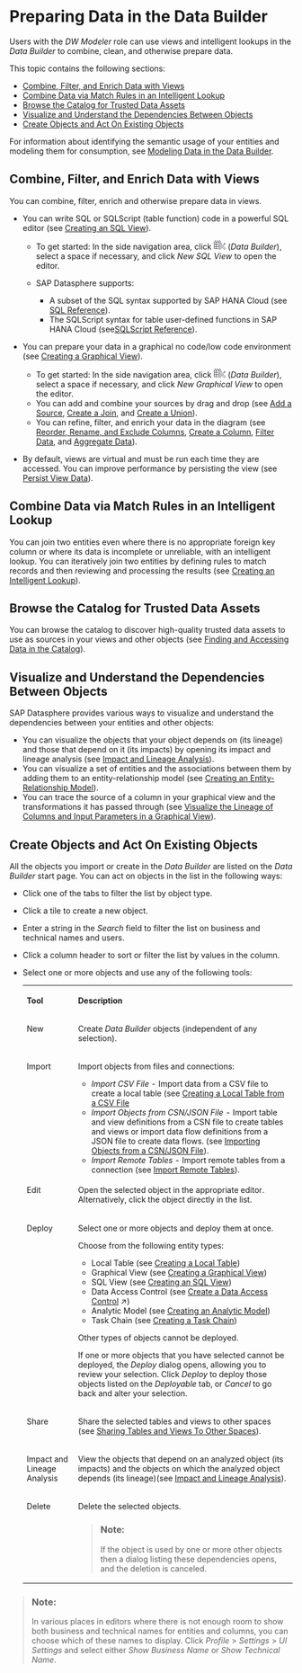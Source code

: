 <!-- loiof2e359c899fa4351b5f514d1d86ed9e2 -->

# Preparing Data in the Data Builder

Users with the *DW Modeler* role can use views and intelligent lookups in the *Data Builder* to combine, clean, and otherwise prepare data.

This topic contains the following sections:

-   [Combine, Filter, and Enrich Data with Views](preparing-data-in-the-data-builder-f2e359c.md#loiof2e359c899fa4351b5f514d1d86ed9e2__section_views)
-   [Combine Data via Match Rules in an Intelligent Lookup](preparing-data-in-the-data-builder-f2e359c.md#loiof2e359c899fa4351b5f514d1d86ed9e2__section_intelligent_lookups)
-   [Browse the Catalog for Trusted Data Assets](preparing-data-in-the-data-builder-f2e359c.md#loiof2e359c899fa4351b5f514d1d86ed9e2__section_catalog)
-   [Visualize and Understand the Dependencies Between Objects](preparing-data-in-the-data-builder-f2e359c.md#loiof2e359c899fa4351b5f514d1d86ed9e2__section_er_models)
-   [Create Objects and Act On Existing Objects](preparing-data-in-the-data-builder-f2e359c.md#loiof2e359c899fa4351b5f514d1d86ed9e2__section_tools)

For information about identifying the semantic usage of your entities and modeling them for consumption, see [Modeling Data in the Data Builder](Modeling-Data-in-the-Data-Builder/modeling-data-in-the-data-builder-5c1e3d4.md).



<a name="loiof2e359c899fa4351b5f514d1d86ed9e2__section_views"/>

## Combine, Filter, and Enrich Data with Views

You can combine, filter, enrich and otherwise prepare data in views.

-   You can write SQL or SQLScript \(table function\) code in a powerful SQL editor \(see [Creating an SQL View](creating-an-sql-view-81920e4.md)\).

    -   To get started: In the side navigation area, click ![](Creating-Finding-Sharing-Objects/images/Data_Builder_f73dc45.png) \(*Data Builder*\), select a space if necessary, and click *New SQL View* to open the editor.

    -   SAP Datasphere supports:
        -   A subset of the SQL syntax supported by SAP HANA Cloud \(see [SQL Reference](sql-reference-6a37cc5.md)\).
        -   The SQLScript syntax for table user-defined functions in SAP HANA Cloud \(see[SQLScript Reference](sqlscript-reference-6c46c6a.md)\).


-   You can prepare your data in a graphical no code/low code environment \(see [Creating a Graphical View](creating-a-graphical-view-27efb47.md)\).
    -   To get started: In the side navigation area, click ![](Creating-Finding-Sharing-Objects/images/Data_Builder_f73dc45.png) \(*Data Builder*\), select a space if necessary, and click *New Graphical View* to open the editor.
    -   You can add and combine your sources by drag and drop \(see [Add a Source](add-a-source-1eee180.md), [Create a Join](create-a-join-947d6d8.md), and [Create a Union](create-a-union-5c3d354.md)\).
    -   You can refine, filter, and enrich your data in the diagram \(see [Reorder, Rename, and Exclude Columns](reorder-rename-and-exclude-columns-b846d0d.md), [Create a Column](create-a-column-3897f48.md), [Filter Data](filter-data-6f6fa18.md), and [Aggregate Data](aggregate-data-7733250.md)\).

-   By default, views are virtual and must be run each time they are accessed. You can improve performance by persisting the view \(see [Persist View Data](persist-view-data-9bd12cf.md)\).




<a name="loiof2e359c899fa4351b5f514d1d86ed9e2__section_intelligent_lookups"/>

## Combine Data via Match Rules in an Intelligent Lookup

You can join two entities even where there is no appropriate foreign key column or where its data is incomplete or unreliable, with an intelligent lookup. You can iteratively join two entities by defining rules to match records and then reviewing and processing the results \(see [Creating an Intelligent Lookup](creating-an-intelligent-lookup-8f29f80.md)\).



<a name="loiof2e359c899fa4351b5f514d1d86ed9e2__section_catalog"/>

## Browse the Catalog for Trusted Data Assets

You can browse the catalog to discover high-quality trusted data assets to use as sources in your views and other objects \(see [Finding and Accessing Data in the Catalog](Creating-Finding-Sharing-Objects/finding-and-accessing-data-in-the-catalog-1047825.md)\).



<a name="loiof2e359c899fa4351b5f514d1d86ed9e2__section_er_models"/>

## Visualize and Understand the Dependencies Between Objects

SAP Datasphere provides various ways to visualize and understand the dependencies between your entities and other objects:

-   You can visualize the objects that your object depends on \(its lineage\) and those that depend on it \(its impacts\) by opening its impact and lineage analysis \(see [Impact and Lineage Analysis](Creating-Finding-Sharing-Objects/impact-and-lineage-analysis-9da4892.md)\).
-   You can visualize a set of entities and the associations between them by adding them to an entity-relationship model \(see [Creating an Entity-Relationship Model](creating-an-entity-relationship-model-a91c042.md)\).
-   You can trace the source of a column in your graphical view and the transformations it has passed through \(see [Visualize the Lineage of Columns and Input Parameters in a Graphical View](visualize-the-lineage-of-columns-and-input-parameters-in-a-graphical-view-a2426b7.md)\).



<a name="loiof2e359c899fa4351b5f514d1d86ed9e2__section_tools"/>

## Create Objects and Act On Existing Objects

All the objects you import or create in the *Data Builder* are listed on the *Data Builder* start page. You can act on objects in the list in the following ways:

-   Click one of the tabs to filter the list by object type.
-   Click a tile to create a new object.
-   Enter a string in the *Search* field to filter the list on business and technical names and users.
-   Click a column header to sort or filter the list by values in the column.
-   Select one or more objects and use any of the following tools:


    <table>
    <tr>
    <th valign="top">

    Tool


    
    </th>
    <th valign="top">

    Description


    
    </th>
    </tr>
    <tr>
    <td valign="top">

    New


    
    </td>
    <td valign="top">

    Create *Data Builder* objects \(independent of any selection\).


    
    </td>
    </tr>
    <tr>
    <td valign="top">

    Import


    
    </td>
    <td valign="top">

    Import objects from files and connections:

    -   *Import CSV File* - Import data from a CSV file to create a local table \(see [Creating a Local Table from a CSV File](Acquiring-and-Preparing-Data-in-the-Data-Builder/creating-a-local-table-from-a-csv-file-8bba251.md)
    -   *Import Objects from CSN/JSON File* - Import table and view definitions from a CSN file to create tables and views or import data flow definitions from a JSON file to create data flows. \(see [Importing Objects from a CSN/JSON File](Creating-Finding-Sharing-Objects/importing-objects-from-a-csn-json-file-23599e6.md)\).
    -   *Import Remote Tables* - Import remote tables from a connection \(see [Import Remote Tables](Acquiring-and-Preparing-Data-in-the-Data-Builder/import-remote-tables-fd04efb.md)\).


    
    </td>
    </tr>
    <tr>
    <td valign="top">

    Edit


    
    </td>
    <td valign="top">

    Open the selected object in the appropriate editor. Alternatively, click the object directly in the list.


    
    </td>
    </tr>
    <tr>
    <td valign="top">

    Deploy


    
    </td>
    <td valign="top">

    Select one or more objects and deploy them at once.

    Choose from the following entity types:

    -   Local Table \(see [Creating a Local Table](Acquiring-and-Preparing-Data-in-the-Data-Builder/creating-a-local-table-2509fe4.md)\)
    -   Graphical View \(see [Creating a Graphical View](creating-a-graphical-view-27efb47.md)\)
    -   SQL View \(see [Creating an SQL View](creating-an-sql-view-81920e4.md)\)
    -   Data Access Control \(see [Create a Data Access Control](https://help.sap.com/viewer/be5967d099974c69b77f4549425ca4c0/cloud/en-US/5246328ec59045cb9c2aa693daee2557.html "Space administrators can create data access controls to define criteria on which data can be displayed to users.") :arrow_upper_right:\)
    -   Analytic Model \(see [Creating an Analytic Model](Modeling-Data-in-the-Data-Builder/creating-an-analytic-model-e5fbe9e.md)\)
    -   Task Chain \(see [Creating a Task Chain](Acquiring-and-Preparing-Data-in-the-Data-Builder/creating-a-task-chain-d1afbc2.md)\)

    Other types of objects cannot be deployed.

    If one or more objects that you have selected cannot be deployed, the *Deploy* dialog opens, allowing you to review your selection. Click *Deploy* to deploy those objects listed on the *Deployable* tab, or *Cancel* to go back and alter your selection.


    
    </td>
    </tr>
    <tr>
    <td valign="top">

    Share


    
    </td>
    <td valign="top">

    Share the selected tables and views to other spaces \(see [Sharing Tables and Views To Other Spaces](Creating-Finding-Sharing-Objects/sharing-tables-and-views-to-other-spaces-64b318f.md)\).


    
    </td>
    </tr>
    <tr>
    <td valign="top">

    Impact and Lineage Analysis


    
    </td>
    <td valign="top">

    View the objects that depend on an analyzed object \(its impacts\) and the objects on which the analyzed object depends \(its lineage\)\(see [Impact and Lineage Analysis](Creating-Finding-Sharing-Objects/impact-and-lineage-analysis-9da4892.md)\).


    
    </td>
    </tr>
    <tr>
    <td valign="top">

    Delete


    
    </td>
    <td valign="top">

    Delete the selected objects.

    > ### Note:  
    > If the object is used by one or more other objects then a dialog listing these dependencies opens, and the deletion is canceled.


    
    </td>
    </tr>
    </table>
    

> ### Note:  
> In various places in editors where there is not enough room to show both business and technical names for entities and columns, you can choose which of these names to display. Click *Profile* \> *Settings* \> *UI Settings* and select either *Show Business Name* or *Show Technical Name*.

